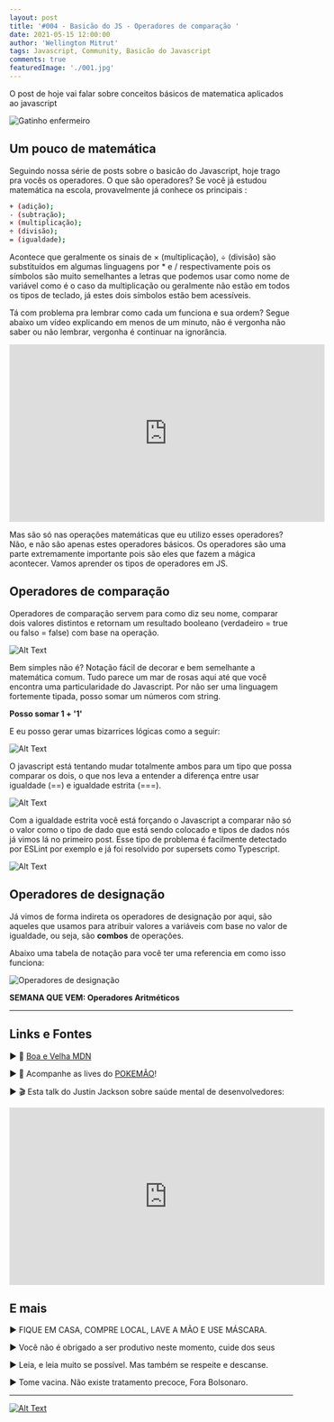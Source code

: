 ```yaml
---
layout: post
title: '#004 - Basicão do JS - Operadores de comparação '
date: 2021-05-15 12:00:00
author: 'Wellington Mitrut'
tags: Javascript, Community, Basicão do Javascript
comments: true
featuredImage: './001.jpg'
---
```


O post de hoje vai falar sobre conceitos básicos de matematica aplicados ao javascript

![Gatinho enfermeiro](https://dev-to-uploads.s3.amazonaws.com/uploads/articles/yvagjg6kgoiramtztws5.jpg)

## Um pouco de matemática

Seguindo nossa série de posts sobre o basicão do Javascript, hoje trago pra vocês os operadores. O que são operadores? Se você já estudou matemática na escola, provavelmente já conhece os principais :

```bash
+ (adição);
- (subtração);
× (multiplicação);
÷ (divisão);
= (igualdade);
```

Acontece que geralmente os sinais de × (multiplicação), ÷ (divisão) são substituídos em algumas linguagens por \* e / respectivamente pois os símbolos são muito semelhantes a letras que podemos usar como nome de variável como é o caso da multiplicação ou geralmente não estão em todos os tipos de teclado, já estes dois símbolos estão bem acessíveis.

Tá com problema pra lembrar como cada um funciona e sua ordem? Segue abaixo um vídeo explicando em menos de um minuto, não é vergonha não saber ou não lembrar, vergonha é continuar na ignorância.

<iframe width="560" height="315" src="https://www.youtube.com/embed/JQGQu51W6cY" title="YouTube video player" frameborder="0" allow="accelerometer; autoplay; clipboard-write; encrypted-media; gyroscope; picture-in-picture" allowfullscreen></iframe>

Mas são só nas operações matemáticas que eu utilizo esses operadores? Não, e não são apenas estes operadores básicos. Os operadores são uma parte extremamente importante pois são eles que fazem a mágica acontecer. Vamos aprender os tipos de operadores em JS.

## Operadores de comparação

Operadores de comparação servem para como diz seu nome, comparar dois valores distintos e retornam um resultado booleano (verdadeiro = true ou falso = false) com base na operação.

![Alt Text](https://dev-to-uploads.s3.amazonaws.com/uploads/articles/szrrw9a467pxoi9j8239.png)

Bem simples não é? Notação fácil de decorar e bem semelhante a matemática comum. Tudo parece um mar de rosas aqui até que você encontra uma particularidade do Javascript. Por não ser uma linguagem fortemente tipada, posso somar um números com string.

**Posso somar 1 + '1'**

E eu posso gerar umas bizarrices lógicas como a seguir:

![Alt Text](https://dev-to-uploads.s3.amazonaws.com/uploads/articles/0ca08sauufhonx4jsdgy.png)

O javascript está tentando mudar totalmente ambos para um tipo que possa comparar os dois, o que nos leva a entender a diferença entre usar igualdade (==) e igualdade estrita (===).

![Alt Text](https://dev-to-uploads.s3.amazonaws.com/uploads/articles/wqy78ut63ljpop9p1w9a.png)

Com a igualdade estrita você está forçando o Javascript a comparar não só o valor como o tipo de dado que está sendo colocado e tipos de dados nós já vimos lá no primeiro post.
Esse tipo de problema é facilmente detectado por ESLint por exemplo e já foi resolvido por supersets como Typescript.

![Alt Text](https://dev-to-uploads.s3.amazonaws.com/uploads/articles/85xf241b1ro6su9vsgum.png)

## Operadores de designação

Já vimos de forma indireta os operadores de designação por aqui, são aqueles que usamos para atribuir valores a variáveis com base no valor de igualdade, ou seja, são **combos** de operações.

Abaixo uma tabela de notação para você ter uma referencia em como isso funciona:

![Operadores de designação](https://dev-to-uploads.s3.amazonaws.com/uploads/articles/7kv81wme1rx49hyf66pq.png)

**SEMANA QUE VEM: Operadores Aritméticos**

---

## **Links e Fontes**

▶ 🔗 [Boa e Velha MDN](https://developer.mozilla.org/en-US/docs/Web/JavaScript/Guide/Expressions_and_Operators)

▶ 🔗 Acompanhe as lives do [POKEMÃO](https://www.twitch.tv/pokemaobr)!

▶ 🎬 Esta talk do Justin Jackson sobre saúde mental de desenvolvedores:

<iframe width="560" height="315" src="https://www.youtube.com/embed/AfEBby1KRyU" title="YouTube video player" frameborder="0" allow="accelerometer; autoplay; clipboard-write; encrypted-media; gyroscope; picture-in-picture" allowfullscreen></iframe>

## **E mais**

▶ FIQUE EM CASA, COMPRE LOCAL, LAVE A MÃO E USE MÁSCARA.

▶ Você não é obrigado a ser produtivo neste momento, cuide dos seus

▶ Leia, e leia muito se possível. Mas também se respeite e descanse.

▶ Tome vacina. Não existe tratamento precoce, Fora Bolsonaro.

---

[![Alt Text](https://dev-to-uploads.s3.amazonaws.com/uploads/articles/r1ziictmcl897ws98mvp.png)](https://www.twitch.tv/wmitrut)
